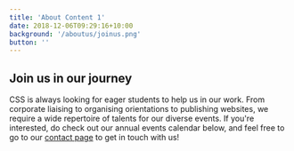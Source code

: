 ```yaml
---
title: 'About Content 1'
date: 2018-12-06T09:29:16+10:00
background: '/aboutus/joinus.png'
button: ''
---
```


## Join us in our journey

CSS is always looking for eager students to help us in our work. From corporate liaising to organising orientations to publishing websites, we require a wide repertoire of talents for our diverse events. If you're interested, do check out our annual events calendar below, and feel free to go to our [contact page](/contact) to get in touch with us!
